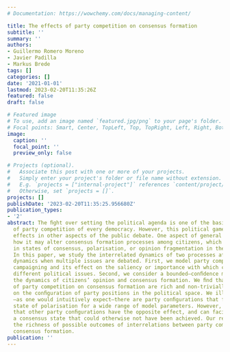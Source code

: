 ```yaml
---
# Documentation: https://wowchemy.com/docs/managing-content/

title: The effects of party competition on consensus formation
subtitle: ''
summary: ''
authors:
- Guillermo Romero Moreno
- Javier Padilla
- Markus Brede
tags: []
categories: []
date: '2021-01-01'
lastmod: 2023-02-20T11:35:26Z
featured: false
draft: false

# Featured image
# To use, add an image named `featured.jpg/png` to your page's folder.
# Focal points: Smart, Center, TopLeft, Top, TopRight, Left, Right, BottomLeft, Bottom, BottomRight.
image:
  caption: ''
  focal_point: ''
  preview_only: false

# Projects (optional).
#   Associate this post with one or more of your projects.
#   Simply enter your project's folder or file name without extension.
#   E.g. `projects = ["internal-project"]` references `content/project/deep-learning/index.md`.
#   Otherwise, set `projects = []`.
projects: []
publishDate: '2023-02-20T11:35:25.956680Z'
publication_types:
- '2'
abstract: The ﬁght over setting the political agenda is one of the basic mechanisms
  of party competition of every democracy. However, this political game may have side
  effects in other aspects of the public debate. One aspect of general interest is
  how it may alter consensus formation processes among citizens, which may result
  in states of consensus, polarisation, or opinion fragmentation in the population.
  In this paper, we study the interrelated dynamics of two processes affecting opinion
  dynamics when multiple issues are debated. First, we model party competition via
  campaigning and its effect on the saliency or importance with which citizens perceive
  different political issues. Second, we consider a bounded–conﬁdence model to describe
  the dynamics of citizens’ opinion and consensus formation. We ﬁnd that the effects
  of party competition on consensus formation are rich and non-trivially dependent
  on the conﬁguration of party positions in the political space. We illustrate that
  —as one would intuitively expect—there are party conﬁgurations that foster a paradigmatic
  state of polarisation for a wide range of model parameters. However, we also show
  that other party conﬁgurations have the opposite effect, and can facilitate reaching
  a consensus state that could otherwise not have been achieved. Our results illustrate
  the richness of possible outcomes of interrelations between party competition and
  consensus formation.
publication: ''
---
```

